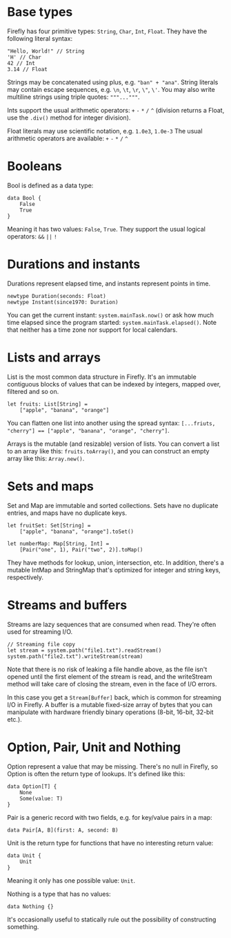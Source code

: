 # Base types

Firefly has four primitive types: `String`, `Char`, `Int`, `Float`. They have the following literal syntax:

```firefly
"Hello, World!" // String
'H' // Char
42 // Int
3.14 // Float
```

Strings may be concatenated using plus, e.g. `"ban" + "ana"`. String literals may contain escape sequences, e.g. `\n`, `\t`, `\r`, `\"`, `\'`. You may also write multiline strings using triple quotes: `"""..."""`.

Ints support the usual arithmetic operators: `+` `-` `*` `/` `^` (division returns a Float, use the `.div()` method for integer division).

Float literals may use scientific notation, e.g. `1.0e3`, `1.0e-3` The usual arithmetic operators are available: `+` `-` `*` `/` `^`


# Booleans

Bool is defined as a data type:

```firefly
data Bool {
    False
    True
}
```

Meaning it has two values: `False`, `True`. They support the usual logical operators: `&&` `||` `!`


# Durations and instants

Durations represent elapsed time, and instants represent points in time.

```firefly
newtype Duration(seconds: Float)
newtype Instant(since1970: Duration)
```

You can get the current instant: `system.mainTask.now()` or ask how much time elapsed since the program started: `system.mainTask.elapsed()`. Note that neither has a time zone nor support for local calendars.


# Lists and arrays

List is the most common data structure in Firefly. It's an immutable contiguous blocks of values that can be indexed by integers, mapped over, filtered and so on.

```firefly
let fruits: List[String] = 
    ["apple", "banana", "orange"]
```

You can flatten one list into another using the spread syntax: `[...friuts, "cherry"] == ["apple", "banana", "orange", "cherry"]`.

Arrays is the mutable (and resizable) version of lists. You can convert a list to an array like this: `fruits.toArray()`, and you can construct an empty array like this: `Array.new()`.


# Sets and maps

Set and Map are immutable and sorted collections. Sets have no duplicate entries, and maps have no duplicate keys.

```firefly
let fruitSet: Set[String] = 
    ["apple", "banana", "orange"].toSet()
    
let numberMap: Map[String, Int] = 
    [Pair("one", 1), Pair("two", 2)].toMap()
```

They have methods for lookup, union, intersection, etc. In addition, there's a mutable IntMap and StringMap that's optimized for integer and string keys, respectively.


# Streams and buffers

Streams are lazy sequences that are consumed when read. They're often used for streaming I/O.

```firefly
// Streaming file copy
let stream = system.path("file1.txt").readStream()
system.path("file2.txt").writeStream(stream)
```

Note that there is no risk of leaking a file handle above, as the file isn't opened until the first element of the stream is read, and the writeStream method will take care of closing the stream, even in the face of I/O errors.

In this case you get a `Stream[Buffer]` back, which is common for streaming I/O in Firefly. A buffer is a mutable fixed-size array of bytes that you can manipulate with hardware friendly binary operations (8-bit, 16-bit, 32-bit etc.).


# Option, Pair, Unit and Nothing

Option represent a value that may be missing. There's no null in Firefly, so Option is often the return type of lookups. It's defined like this:

```firefly
data Option[T] {
    None
    Some(value: T)
}
```

Pair is a generic record with two fields, e.g. for key/value pairs in a map:

```firefly
data Pair[A, B](first: A, second: B)
```

Unit is the return type for functions that have no interesting return value:

```firefly
data Unit {
    Unit
}
```

Meaning it only has one possible value: `Unit`.

Nothing is a type that has no values:

```firefly
data Nothing {}
```

It's occasionally useful to statically rule out the possibility of constructing something.